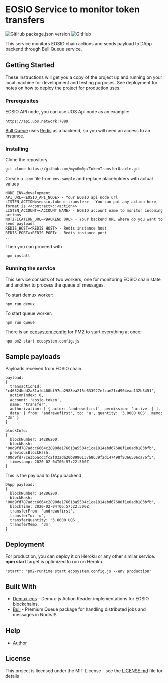 # EOSIO Service to monitor token transfers

![GitHub package.json version](https://img.shields.io/github/package-json/v/myx0m0p/TokenTransferOracle)
![GitHub](https://img.shields.io/github/license/myx0m0p/TokenTransferOracle)

This service monitors EOSIO chain actions and sends payload to DApp backend through Bull Queue service.   

## Getting Started

These instructions will get you a copy of the project up and running on your local machine for development and testing purposes. See deployment for notes on how to deploy the project for production uses.

### Prerequisites

EOSIO API node, you can use UOS Api node as an example:
```
https://api.uos.network:7889
``` 

[Bull Queue](https://github.com/OptimalBits/bull) uses [Redis](https://redis.io/) as a backend, so you will need an access to an instance.


### Installing

Clone the repository 

```
git clone https://github.com/myx0m0p/TokenTransferOracle.git
```

Create a `.env` file from `env.sample` and replace placeholders with actual values

```
NODE_ENV=development
API_URL=<EOSIO_API_NODE> - Your EOSIO api node url
LISTEN_ACTION=<eosio.token::transfer> - You can put any action here, format is <<contract>::<action>>
LISTEN_ACCOUNT=<ACCOUNT NAME> - EOSIO account name to monitor incoming actions
NOTIFICATION_URL=<BACKEND URL> - Your backend URL where do you want to send payloads
REDIS_HOST=<REDIS HOST> - Redis instance host
REDIS_PORT=<REDIS PORT> - Redis instance port
...
```

Then you can proceed with
```
npm install
```

### Running the service

This service consists of two workers, one for monitoring EOSIO chain state and another to process the queue of messages.

To start demux worker:
```
npm run demux
```

To start queue worker:
```
npm run queue
```

There is an [ecosystem config](ecosystem.config.js) for PM2 to start everything at once:
```
npx pm2 start ecosystem.config.js
```

## Sample payloads

Payloads received from EOSIO chain
```
payload:
{
  transactionId: 'c46524bdd2a81afd400bf97ca2983ea215e633927efcae21cd904eaa132b5451',
  actionIndex: 0,
  account: 'eosio.token',
  name: 'transfer',
  authorization: [ { actor: 'andrewufirst', permission: 'active' } ],
  data: { from: 'andrewufirst', to: 'u', quantity: '3.0000 UOS', memo: '3m' }
}
```
```
blockInfo:
{
  blockNumber: 14286200,
  blockHash: '00d9fd787adcc6664c2890de176613a5504c1ca1814ebd67688f1e0adb183bfb',
  previousBlockHash: '00d9fd77ce3b5acdcfc2f032da20b8990137b8639f2d147498f9366506ca76f5',
  timestamp: 2020-02-04T06:57:22.500Z
}
``` 
This is the payload to DApp backend
```
DApp payload:
{
  blockNumber: 14286200,
  blockHash: '00d9fd787adcc6664c2890de176613a5504c1ca1814ebd67688f1e0adb183bfb',
  blockTime: 2020-02-04T06:57:22.500Z,
  transferFrom: 'andrewufirst',
  transferTo: 'u',
  transferQuantity: '3.0000 UOS',
  transferMemo: '3m'
}
```

## Deployment

For production, you can deploy it on Heroku or any other similar service. **npm start** target is optimized to run on Heroku.
```
"start": "pm2-runtime start ecosystem.config.js --env production"
```

## Built With

* [Demux-eos](https://github.com/EOSIO/demux-js-eos) - Demux-js Action Reader implementations for EOSIO blockchains.
* [Bull](https://github.com/OptimalBits/bull) - Premium Queue package for handling distributed jobs and messages in NodeJS.

## Help

- [Author](https://t.me/myx0m0p)

## License

This project is licensed under the MIT License - see the [LICENSE.md](LICENSE.md) file for details
